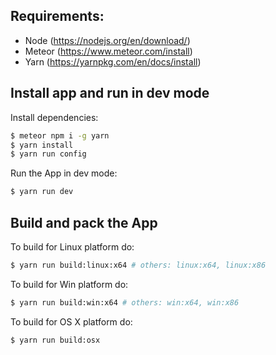 ## Requirements: 

- Node (https://nodejs.org/en/download/)
- Meteor (https://www.meteor.com/install)
- Yarn (https://yarnpkg.com/en/docs/install)

## Install app and run in dev mode

Install dependencies:
``` bash
$ meteor npm i -g yarn
$ yarn install
$ yarn run config
```

Run the App in dev mode:
``` bash
$ yarn run dev
```

## Build and pack the App
To build for Linux platform do:
``` bash
$ yarn run build:linux:x64 # others: linux:x64, linux:x86
```
To build for Win platform do:
``` bash
$ yarn run build:win:x64 # others: win:x64, win:x86
```
To build for OS X platform do:
``` bash
$ yarn run build:osx
```

